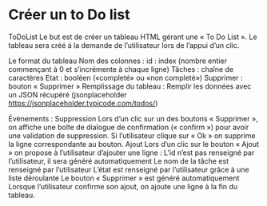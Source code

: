 # Créer un to Do list

ToDoList
Le but est de créer un tableau HTML gérant une « To Do List ». Le tableau sera créé à la demande de l’utilisateur lors de l’appui d’un clic.

Le format du tableau
Nom des colonnes :
id : index (nombre entier commençant à 0 et s’incrémente à chaque ligne) Tâches : chaîne de caractères Etat : booléen («completé» ou «non completé») Supprimer : bouton « Supprimer »
Remplissage du tableau : Remplir les données avec un JSON récupéré (jsonplaceholder https://jsonplaceholder.typicode.com/todos/)

Évènements : 
Suppression 
Lors d’un clic sur un des boutons « Supprimer », on affiche une boîte de dialogue de confirmation (« confirm ») pour avoir une validation de suppression. Si l’utilisateur clique sur « Ok » on supprime la ligne correspondante au bouton. 
Ajout 
Lors d’un clic sur le bouton « Ajout » on propose à l’utilisateur d’ajouter une ligne :
L’id n’est pas renseigné par l’utilisateur, il sera généré automatiquement
Le nom de la tâche est renseigné par l’utilisateur
L’état est renseigné par l’utilisateur grâce à une liste déroulante
Le bouton « Supprimer » est généré automatiquement
Lorsque l’utilisateur confirme son ajout, on ajoute une ligne à la fin du tableau.

